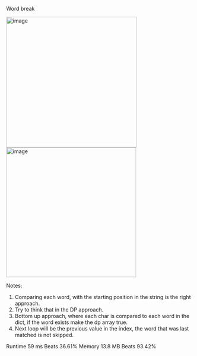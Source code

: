 Word break 

<img width="352" alt="image" src="https://user-images.githubusercontent.com/25766765/214508851-0f7623f8-fd55-4fb9-9242-7443f1c6156c.png">

<img width="350" alt="image" src="https://user-images.githubusercontent.com/25766765/214508899-2cdf2725-f185-49cf-b7bb-9a66f64e44e4.png">

Notes:
1. Comparing each word, with the starting position in the string is the right approach.
2. Try to think that in the DP approach.
3. Bottom up approach, where each char is compared to each word in the dict, if the word exists make the dp array true. 
4. Next loop will be the previous value in the index, the word that was last matched is not skipped.

Runtime
59 ms
Beats
36.61%
Memory
13.8 MB
Beats
93.42%
